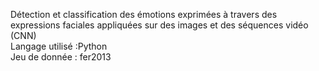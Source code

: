 Détection et classification des émotions exprimées à travers des expressions faciales appliquées sur des images et des séquences vidéo (CNN)  
Langage utilisé :Python     
Jeu de donnée : fer2013 
